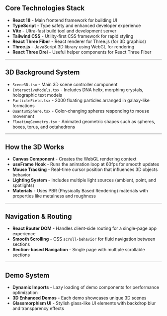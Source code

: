 
## Core Technologies Stack

- **React 18** - Main frontend framework for building UI
- **TypeScript** - Type safety and enhanced developer experience
- **Vite** - Ultra-fast build tool and development server
- **Tailwind CSS** - Utility-first CSS framework for rapid styling
- **React Three Fiber** - React renderer for Three.js (for 3D graphics)
- **Three.js** - JavaScript 3D library using WebGL for rendering
- **React Three Drei** - Useful helper components for React Three Fiber

---

## 3D Background System

- `Scene3D.tsx` - Main 3D scene controller component
- `InteractiveModels.tsx` - Includes DNA helix, morphing crystals, holographic text models
- `ParticleField.tsx` - 2000 floating particles arranged in galaxy-like formations
- `QuantumSphere.tsx` - Color-changing spheres responding to mouse movement
- `FloatingGeometry.tsx` - Animated geometric shapes such as spheres, boxes, torus, and octahedrons

---

## How the 3D Works

- **Canvas Component** - Creates the WebGL rendering context
- **useFrame Hook** - Runs the animation loop at 60fps for smooth updates
- **Mouse Tracking** - Real-time cursor position that influences 3D objects behavior
- **Lighting System** - Includes multiple light sources (ambient, point, and spotlights)
- **Materials** - Uses PBR (Physically Based Rendering) materials with properties like metalness and roughness

---

## Navigation & Routing

- **React Router DOM** - Handles client-side routing for a single-page app experience
- **Smooth Scrolling** - CSS `scroll-behavior` for fluid navigation between sections
- **Section-based Navigation** - Single page with multiple scrollable sections

---

## Demo System

- **Dynamic Imports** - Lazy loading of demo components for performance optimization
- **3D Enhanced Demos** - Each demo showcases unique 3D scenes
- **Glassmorphism UI** - Stylish glass-like UI elements with backdrop blur and transparency effects
